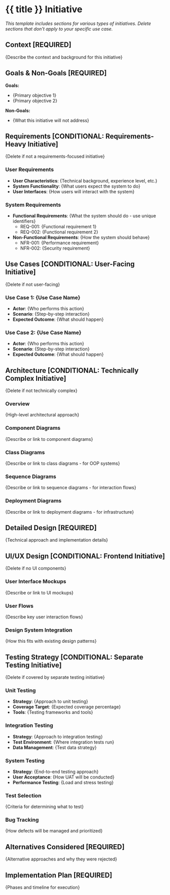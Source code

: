 # {{ title }} Initiative

*This template includes sections for various types of initiatives. Delete sections that don't apply to your specific use case.*

## Context **[REQUIRED]**

{Describe the context and background for this initiative}

## Goals & Non-Goals **[REQUIRED]**

**Goals:**
- {Primary objective 1}
- {Primary objective 2}

**Non-Goals:**
- {What this initiative will not address}

## Requirements **[CONDITIONAL: Requirements-Heavy Initiative]**

{Delete if not a requirements-focused initiative}

### User Requirements
- **User Characteristics**: {Technical background, experience level, etc.}
- **System Functionality**: {What users expect the system to do}
- **User Interfaces**: {How users will interact with the system}

### System Requirements
- **Functional Requirements**: {What the system should do - use unique identifiers}
  - REQ-001: {Functional requirement 1}
  - REQ-002: {Functional requirement 2}
- **Non-Functional Requirements**: {How the system should behave}
  - NFR-001: {Performance requirement}
  - NFR-002: {Security requirement}

## Use Cases **[CONDITIONAL: User-Facing Initiative]**

{Delete if not user-facing}

### Use Case 1: {Use Case Name}
- **Actor**: {Who performs this action}
- **Scenario**: {Step-by-step interaction}
- **Expected Outcome**: {What should happen}

### Use Case 2: {Use Case Name}
- **Actor**: {Who performs this action}
- **Scenario**: {Step-by-step interaction}
- **Expected Outcome**: {What should happen}

## Architecture **[CONDITIONAL: Technically Complex Initiative]**

{Delete if not technically complex}

### Overview
{High-level architectural approach}

### Component Diagrams
{Describe or link to component diagrams}

### Class Diagrams
{Describe or link to class diagrams - for OOP systems}

### Sequence Diagrams
{Describe or link to sequence diagrams - for interaction flows}

### Deployment Diagrams
{Describe or link to deployment diagrams - for infrastructure}

## Detailed Design **[REQUIRED]**

{Technical approach and implementation details}

## UI/UX Design **[CONDITIONAL: Frontend Initiative]**

{Delete if no UI components}

### User Interface Mockups
{Describe or link to UI mockups}

### User Flows
{Describe key user interaction flows}

### Design System Integration
{How this fits with existing design patterns}

## Testing Strategy **[CONDITIONAL: Separate Testing Initiative]**

{Delete if covered by separate testing initiative}

### Unit Testing
- **Strategy**: {Approach to unit testing}
- **Coverage Target**: {Expected coverage percentage}
- **Tools**: {Testing frameworks and tools}

### Integration Testing
- **Strategy**: {Approach to integration testing}
- **Test Environment**: {Where integration tests run}
- **Data Management**: {Test data strategy}

### System Testing
- **Strategy**: {End-to-end testing approach}
- **User Acceptance**: {How UAT will be conducted}
- **Performance Testing**: {Load and stress testing}

### Test Selection
{Criteria for determining what to test}

### Bug Tracking
{How defects will be managed and prioritized}

## Alternatives Considered **[REQUIRED]**

{Alternative approaches and why they were rejected}

## Implementation Plan **[REQUIRED]**

{Phases and timeline for execution}